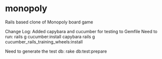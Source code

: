 # monopoly
Rails based clone of Monopoly board game

Change Log:
Added capybara and cucumber for testing to Gemfile
Need to run:
rails g cucumber:install capybara
rails g cucumber_rails_training_wheels:install

Need to generate the test db: rake db:test:prepare

